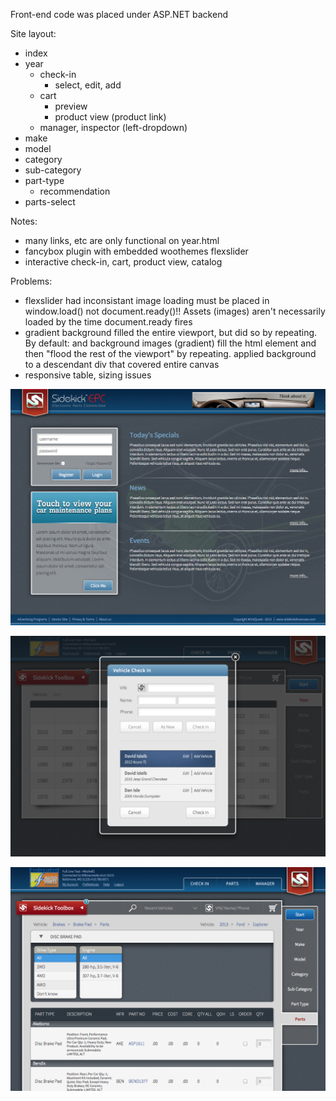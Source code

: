 Front-end code was placed under ASP.NET backend

Site layout:
  - index
  - year
    - check-in
      - select, edit, add
    - cart
      - preview
      - product view (product link)
    - manager, inspector (left-dropdown)
  - make
  - model
  - category
  - sub-category
  - part-type
    - recommendation
  - parts-select
  
Notes:
  - many links, etc are only functional on year.html
  - fancybox plugin with embedded woothemes flexslider
  - interactive check-in, cart, product view, catalog

Problems:
  - flexslider had inconsistant image loading
    must be placed in window.load() not document.ready()!! Assets (images) aren't necessarily loaded by the time document.ready fires
  - gradient background filled the entire viewport, but did so by repeating. By default: <body> and <html> background images (gradient) fill the html element and then "flood the rest of the viewport" by repeating.
    applied background to a descendant div that covered entire canvas
  - responsive table, sizing issues



![Login Screenshot](https://github.com/casejamesc/epc/blob/master/images/screenshots/1.jpg "login")

![Check In Screenshot](https://github.com/casejamesc/epc/blob/master/images/screenshots/2.jpg "check-in")

![Parts Select Screenshot](https://github.com/casejamesc/epc/blob/master/images/screenshots/3.jpg "parts-select")
